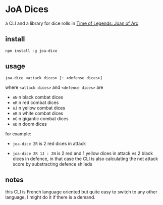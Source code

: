 # JoA Dices

a CLI and a library for dice rolls in [Time of Legends: Joan of Arc](https://www.mythicgames.net/en/time-of-legends-joan-of-arc/)

## install

```
npm install -g joa-dice
```

## usage

```
joa-dice <attack dices> [: <defense dices>]
```

where `<attack dices>` and `<defence dices>` are
- `nN` n black combat dices
- `nR` n red combat dices
- `nJ` n yellow combat dices
- `nB` n white combat dices
- `nG` n gigantic combat dices
- `nD` n doom dices

for example:

- `joa-dice 2R` is 2 red dices in attack

- `joa-dice 2R 1J : 2N` is 2 red and 1 yellow dices in attack vs 2 black dices in defence, in that case the CLI is also calculating the net attack score by substracting defence shileds

## notes

this CLI is French language oriented but quite easy to switch to any other language, I might do it if there is a demand.

